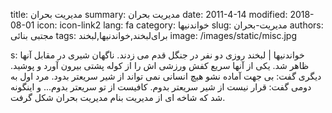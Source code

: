 title: مدیریت بحران
summary: مدیریت بحران
date: 2011-4-14
modified: 2018-08-01
icon:  icon-link2
lang: fa
category: خواندنیها
slug: مدیریت-بحران
authors: مجتبی بنائی
tags: برای‌لبخند,خواندنیها,لبخند
image: /images/static/misc.jpg

s: خواندنیها | لبخند روزی دو نفر در جنگل قدم می زدند. ناگهان شیری در مقابل آنها ظاهر شد. یکی از آنها سریع کفش ورزشی اش را از کوله پشتی بیرون آورد و پوشید.  دیگری گفت: بی جهت آماده نشو هیچ انسانی نمی تواند از شیر سریعتر بدود.  مرد اول به دومی گفت: قرار نیست از شیر سریعتر بدوم. کافیست از تو سریعتر بدوم...  و اینگونه شد که شاخه ای از مدیریت بنام مدیریت بحران شکل گرفت.